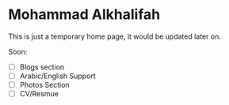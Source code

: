 # Mohammad Alkhalifah 

This is just a temporary home page, it would be updated later on. 

Soon:

- [ ] Blogs section
- [ ] Arabic/English Support 
- [ ] Photos Section
- [ ] CV/Resmue 
